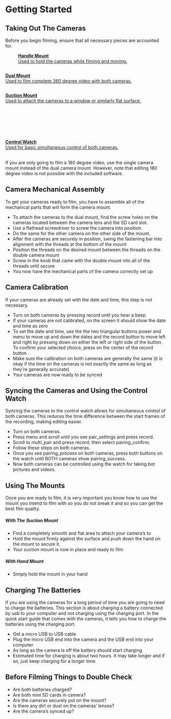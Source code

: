 <style type="text/css" src="/styles/image-gallery.css"></style>
<script type="text/javascript" src="./SCRIPT.js"></script>

# Getting Started

## Taking Out The Cameras

Before you begin filming, ensure that all necessary pieces are accounted for. <br>

<div class="image-gallery">
    <a href="https://dealien.gitbooks.io/vr-camera-handbook/content/assets/handle_mount.png" class="image-gallery" target="_blank">
        <figure class="image-gallery">
            <img src="https://dealien.gitbooks.io/vr-camera-handbook/content/assets/handle_mount_thumbnail.png" alt="" class="image-gallery"> 
            <figcaption><b>Handle Mount</b><br>
            Used to hold the cameras while filming and moving.
</figcaption>
        </figure>
    </a>
    <a href="https://dealien.gitbooks.io/vr-camera-handbook/content/assets/dual_mount.png" class="image-gallery" target="_blank">
        <figure class="image-gallery"><img src="https://dealien.gitbooks.io/vr-camera-handbook/content/assets/dual_mount_thumbnail.png" alt="" class="image-gallery"></figure>
        <figcaption><b>Dual Mount</b><br>
        Used to film complete 360 degree video with both cameras. 
        </figcaption>
    </a>
    <a href="https://dealien.gitbooks.io/vr-camera-handbook/content/assets/suction_mount.png" class="image-gallery" target="_blank">
        <figure class="image-gallery"><img src="https://dealien.gitbooks.io/vr-camera-handbook/content/assets/suction_mount_thumbnail.png" alt="" class="image-gallery"></figure>
        <figcaption><b>Suction Mount</b><br>
        Used to attach the cameras to a window or similarly flat surface. 
        </figcaption>
    </a>
    <a href="https://dealien.gitbooks.io/vr-camera-handbook/content/assets/screw_key.png" class="image-gallery" target="_blank">
        <figure class="image-gallery"><img src="https://dealien.gitbooks.io/vr-camera-handbook/content/assets/screw_key_thumbnail.png" alt="" class="image-gallery"></figure>
    </a>
    <a href="https://dealien.gitbooks.io/vr-camera-handbook/content/assets/camera_bag.png" class="image-gallery" target="_blank">
        <figure class="image-gallery"><img src="https://dealien.gitbooks.io/vr-camera-handbook/content/assets/camera_bag_thumbnail.png" alt="" class="image-gallery"></figure>
    </a>
    <a href="https://dealien.gitbooks.io/vr-camera-handbook/content/assets/camera.png" class="image-gallery" target="_blank">
        <figure class="image-gallery"><img src="https://dealien.gitbooks.io/vr-camera-handbook/content/assets/camera_thumbnail.png" alt="" class="image-gallery"></figure>
    </a>
    <a href="https://dealien.gitbooks.io/vr-camera-handbook/content/assets/lens_cap.png" class="image-gallery" target="_blank">
        <figure class="image-gallery"><img src="https://dealien.gitbooks.io/vr-camera-handbook/content/assets/lens_cap_thumbnail.png" alt="" class="image-gallery"></figure>
    </a>
    <a href="https://dealien.gitbooks.io/vr-camera-handbook/content/assets/lens_ring.png" class="image-gallery" target="_blank">
        <figure class="image-gallery"><img src="https://dealien.gitbooks.io/vr-camera-handbook/content/assets/lens_ring_thumbnail.png" alt="" class="image-gallery"></figure>
    </a>
    <a href="https://dealien.gitbooks.io/vr-camera-handbook/content/assets/protective_lens.png" class="image-gallery" target="_blank">
        <figure class="image-gallery"><img src="https://dealien.gitbooks.io/vr-camera-handbook/content/assets/protective_lens_thumbnail.png" alt="" class="image-gallery"></figure>
    </a>
    <a href="https://dealien.gitbooks.io/vr-camera-handbook/content/assets/watch.png" class="image-gallery" target="_blank">
        <figure class="image-gallery"><img src="https://dealien.gitbooks.io/vr-camera-handbook/content/assets/watch_thumbnail.png" alt="" class="image-gallery"></figure>
        <figcaption><b>Control Watch</b><br>
        Used for basic simultaneous control of both cameras. 
        </figcaption>
    </a>
</div><br>

If you are only going to film a 180 degree video, use the single camera mount instead of the dual camera mount. However, note that editing 180 degree video is not possible with the included software. 


## Camera Mechanical Assembly

To get your cameras ready to film, you have to assemble all of the mechanical parts that will form the camera mount. 

* To attach the cameras to the dual mount, find the screw holes on the cameras located between the camera lens and the SD card slot.
* Use a flathead screwdriver to screw the camera into position.
* Do the same for the other camera on the other side of the mount.
* After the cameras are securely in position, swing the fastening bar into alignment with the threads at the bottom of the mount
* Position the threads on the desired mount between the threads on the double camera mount
* Screw in the knob that came with the double mount into all of the threads until secure
* You now have the mechanical parts of the camera correctly set up



## Camera Calibration

If your cameras are already set with the date and time, this step is not necessary.
* Turn on both cameras by pressing <span>record</span> until you hear a beep
* If your cameras are not calibrated, on the screen it should show the date and time as zero
* To set the date and time, use the the two triangular buttons <span>power</span> and <span>menu</span> to move up and down the dates and the record button to move left and right by pressing down on either the left or right side of the button. To confirm your selected choice, press on the center of the record button
* Make sure the calibration on both cameras are generally the same (it is okay if the time on the cameras is not exactly the same as long as they’re generally accurate)
* Your cameras are now ready to be synced



## Syncing the Cameras and Using the Control Watch

Syncing the cameras to the control watch allows for simultaneous control of both cameras. This reduces the time difference between the start frames of the recording, making editing easier.
* Turn on both cameras.
* Press <span>menu</span> and scroll until you see <span>pair_settings</span> and press <span>record</span>.
* Scroll to <span>multi_pair</span> and press <span>record</span>, then select <span>pairing_confirm</span>.
* Follow these steps on both cameras.
* Once you see <span>pairing_process</span> on both cameras, press both buttons on the watch until BOTH cameras show <span>pairing_success</span>.
* Now both cameras can be controlled using the watch for taking bot pictures and videos.



## Using The Mounts

Once you are ready to film, it is very important you know how to use the mount you intend to film with so you do not break it and so you can get the best film quality.

##### With The Suction Mount

* Find a completely smooth and flat area to attach your camera’s to
* Hold the mount firmly against the surface and push down the hand on the mount to secure it.
* Your suction mount is now in place and ready to film

##### With Hand Mount

* Simply hold the mount in your hand



## Charging The Batteries

If you are using the cameras for a long period of time you are going to need to charge the batteries. This section is about charging a battery connected by usb to your computer and not charging using the charging port. In the quick start guide that comes with the cameras, it tells you how to charge the batteries using the charging port.

* Get a micro USB to USB cable
* Plug the micro USB end into the camera and the USB end into your computer
* As long as the camera is off the battery should start charging
* Estimated time for charging is about two hours. It may take longer and if so, just keep charging for a longer time



## Before Filming Things to Double Check

* Are both batteries charged?
* Are both mini SD cards in camera?
* Are the cameras securely put on the mount?
* Is there any dirt or dust on the cameras’ lenses?
* Are the camera’s synced up?